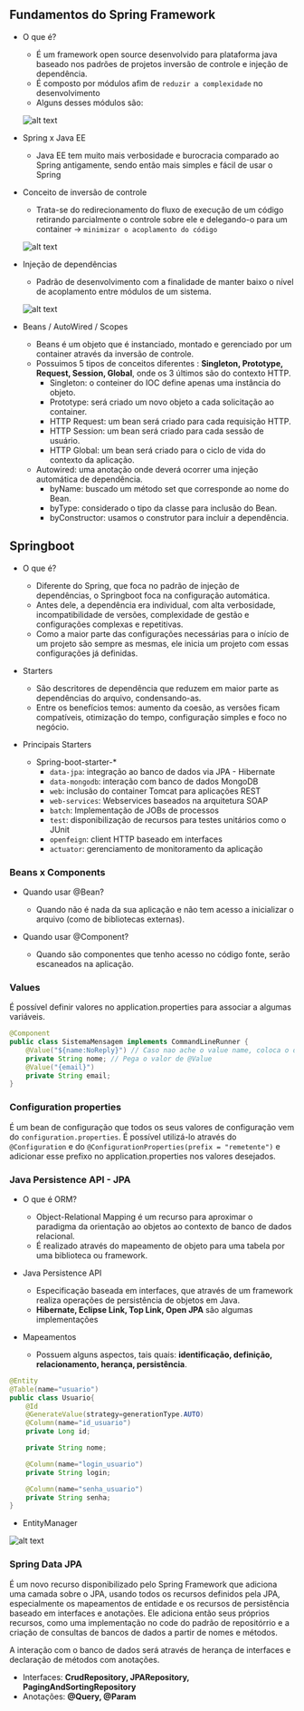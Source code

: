 ## Fundamentos do Spring Framework

* O que é?

    * É um framework open source desenvolvido para plataforma java baseado nos padrões de projetos inversão de controle e injeção de dependência. 
    * É composto por módulos afim de `reduzir a complexidade` no desenvolvimento
    * Alguns desses módulos são: 

    ![alt text](imgs/image.png)

* Spring x Java EE

    * Java EE tem muito mais verbosidade e burocracia comparado ao Spring antigamente, sendo então mais simples e fácil de usar o Spring

* Conceito de inversão de controle

    * Trata-se do redirecionamento do fluxo de execução de um código retirando parcialmente o controle sobre ele e delegando-o para um container -> `minimizar o acoplamento do código`

    ![alt text](imgs/image-1.png)

* Injeção de dependências

    * Padrão de desenvolvimento com a finalidade de manter baixo o nível de acoplamento entre módulos de um sistema.

    ![alt text](imgs/image-2.png)

* Beans / AutoWired / Scopes

    * Beans é um objeto que é instanciado, montado e gerenciado por um container através da inversão de controle.
    * Possuimos 5 tipos de conceitos diferentes : **Singleton, Prototype, Request, Session, Global**, onde os 3 últimos são do contexto HTTP.
        * Singleton: o conteiner do IOC define apenas uma instância do objeto.
        * Prototype: será criado um novo objeto a cada solicitação ao container.
        * HTTP Request: um bean será criado para cada requisição HTTP.
        * HTTP Session: um bean será criado para cada sessão de usuário.
        * HTTP Global: um bean será criado para o ciclo de vida do contexto da aplicação.
    * Autowired: uma anotação onde deverá ocorrer uma injeção automática de dependência.
        * byName: buscado um método set que corresponde ao nome do Bean.
        * byType: considerado o tipo da classe para inclusão do Bean.
        * byConstructor: usamos o construtor para incluir a dependência.

## Springboot

* O que é?

    * Diferente do Spring, que foca no padrão de injeção de dependências, o Springboot foca na configuração automática.
    * Antes dele, a dependência era individual, com alta verbosidade, incompatibilidade de versões, complexidade de gestão e configurações complexas e repetitivas.
    * Como a maior parte das configurações necessárias para o início de um projeto são sempre as mesmas, ele inicia um projeto com essas configurações já definidas.

* Starters

    * São descritores de dependência que reduzem em maior parte as dependências do arquivo, condensando-as.
    * Entre os benefícios temos: aumento da coesão, as versões ficam compatíveis, otimização do tempo, configuração simples e foco no negócio.

* Principais Starters
    * Spring-boot-starter-*
        * `data-jpa`: integração ao banco de dados via JPA - Hibernate
        * `data-mongodb`: interação com banco de dados MongoDB
        * `web`: inclusão do container Tomcat para aplicações REST
        * `web-services`: Webservices baseados na arquitetura SOAP
        * `batch`: Implementação de JOBs de processos
        * `test`: disponibilização de recursos para testes unitários como o JUnit 
        * `openfeign`: client HTTP baseado em interfaces
        * `actuator`: gerenciamento de monitoramento da aplicação

### Beans x Components

* Quando usar @Bean?

    * Quando não é nada da sua aplicação e não tem acesso a inicializar o arquivo (como de bibliotecas externas).

* Quando usar @Component?

    * Quando são componentes que tenho acesso no código fonte, serão escaneados na aplicação.

### Values

É possível definir valores no application.properties para associar a algumas variáveis.

```java
@Component
public class SistemaMensagem implements CommandLineRunner {
    @Value("${name:NoReply}") // Caso nao ache o value name, coloca o default
    private String nome; // Pega o valor de @Value
    @Value("{email}")
    private String email;
}
```

### Configuration properties

É um bean de configuração que todos os seus valores de configuração vem do `configuration.properties`. É possível utilizá-lo através do `@Configuration` e do `@ConfigurationProperties(prefix = "remetente")` e adicionar esse prefixo no application.properties nos valores desejados.

### Java Persistence API - JPA

* O que é ORM?

    * Object-Relational Mapping é um recurso para aproximar o paradigma da orientação ao objetos ao contexto de banco de dados relacional.
    * É realizado através do mapeamento de objeto para uma tabela por uma biblioteca ou framework.

* Java Persistence API

    * Especificação baseada em interfaces, que através de um framework realiza operações de persistência de objetos em Java.
    * **Hibernate, Eclipse Link, Top Link, Open JPA** são algumas implementações

* Mapeamentos

    * Possuem alguns aspectos, tais quais: **identificação, definição, relacionamento, herança, persistência**.

```java
@Entity
@Table(name="usuario")
public class Usuario{
    @Id
    @GenerateValue(strategy=generationType.AUTO)
    @Column(name="id_usuario")
    private Long id;

    private String nome;

    @Column(name="login_usuario")
    private String login;

    @Column(name="senha_usuario")
    private String senha;
}
```

* EntityManager

![alt text](/API%20Development/Spring/imgs/image-3.png)

### Spring Data JPA

É um novo recurso disponibilizado pelo Spring Framework que adiciona uma camada sobre o JPA, usando todos os recursos definidos pela JPA, especialmente os mapeamentos de entidade e os recursos de persistência baseado em interfaces e anotações. Ele adiciona então seus próprios recursos, como uma implementação no code do padrão de repositórrio e a criação de consultas de bancos de dados a partir de nomes e métodos.

A interação com o banco de dados será através de herança de interfaces e declaração de métodos com anotações.

* Interfaces: **CrudRepository, JPARepository, PagingAndSortingRepository**
* Anotações: **@Query, @Param**